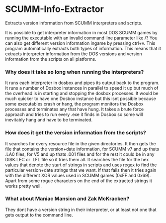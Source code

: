 # SCUMM-Info-Extractor
Extracts version information from SCUMM interpreters and scripts.

It is possible to get interpreter information in most DOS SCUMM games by running the executable with an invalid command line parameter like /? You can also get different version information ingame by pressing ctrl+v. This program automatically extracts both types of information. This means that it extracts interpreter information from the DOS versions and version information from the scripts on all platforms.

### Why does it take so long when running the interpreters?
It runs each interpreter in dosbox and pipes its output back to the program. It runs a number of Dosbox instances in parallel to speed it up but much of the overhead is in starting and stopping the dosbox processes. It would be much quicker to have one Dosbox instance but this isnt possible because some executables crash or hang, the program monitors the Dosbox processes and terminates any that have hung. It takes a brute force approach and tries to run every .exe it finds in Dosbox so some will inevitably hang and have to be terminated.

### How does it get the version information from the scripts?
It searches for every resource file in the given directories. It then gets the  file that contains the version+date information, for SCUMM v7 and up thats .LA0 files, for V5 and up thats .001 files and for the rest it could be in any DISK.LEC or .LFL file so it tries them all. It searches the file for the hex values that denote the start of strings in scripts and uses regex to find the particular version+date strings that we want. If that fails then it tries again with the different XOR values used in SCUMM games (0xFF and 0x69). Apart from some rogue characters on the end of the extracted strings it works pretty well.

### What about Maniac Mansion and Zak McKracken?
They dont have a version string in their interpreter, or at least not one that gets output to the command line.
